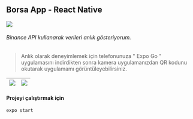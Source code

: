 ## Borsa App - React Native

![](https://i.ibb.co/qBVmLy2/mockup.png)

###### Binance API kullanarak verileri anlık gösteriyorum.

> Anlık olarak deneyimlemek için telefonunuza " Expo Go " uygulamasını indirdikten sonra kamera uygulamanızdan QR kodunu okutarak uygulamamı görüntüleyebilirsiniz.


![](https://expo.dev/static/brand/all-logos.png)| ![](https://i.ibb.co/b6F61kK/qr.png) |
|--|--|

#### Projeyi çalıştırmak için

``` bash
expo start 
```




